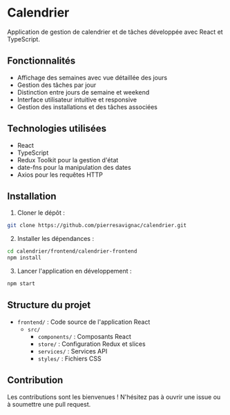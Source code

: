 # Calendrier

Application de gestion de calendrier et de tâches développée avec React et TypeScript.

## Fonctionnalités

- Affichage des semaines avec vue détaillée des jours
- Gestion des tâches par jour
- Distinction entre jours de semaine et weekend
- Interface utilisateur intuitive et responsive
- Gestion des installations et des tâches associées

## Technologies utilisées

- React
- TypeScript
- Redux Toolkit pour la gestion d'état
- date-fns pour la manipulation des dates
- Axios pour les requêtes HTTP

## Installation

1. Cloner le dépôt :
```bash
git clone https://github.com/pierresavignac/calendrier.git
```

2. Installer les dépendances :
```bash
cd calendrier/frontend/calendrier-frontend
npm install
```

3. Lancer l'application en développement :
```bash
npm start
```

## Structure du projet

- `frontend/` : Code source de l'application React
  - `src/`
    - `components/` : Composants React
    - `store/` : Configuration Redux et slices
    - `services/` : Services API
    - `styles/` : Fichiers CSS

## Contribution

Les contributions sont les bienvenues ! N'hésitez pas à ouvrir une issue ou à soumettre une pull request.